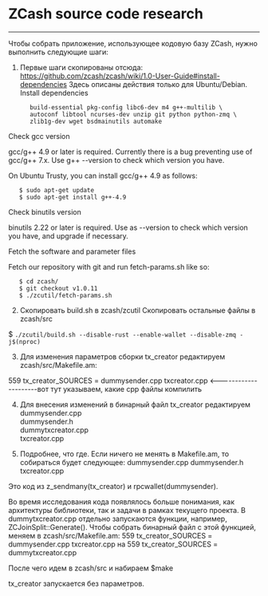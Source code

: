 # ZCash source code research
------------------

Чтобы собрать приложение, использующее кодовую базу ZCash, нужно выполнить следующие шаги:
1. Первые шаги скопированы отсюда: https://github.com/zcash/zcash/wiki/1.0-User-Guide#install-dependencies
Здесь описаны действия только для Ubuntu/Debian.
Install dependencies

```$ sudo apt-get install \
      build-essential pkg-config libc6-dev m4 g++-multilib \
      autoconf libtool ncurses-dev unzip git python python-zmq \
      zlib1g-dev wget bsdmainutils automake
```

Check gcc version

gcc/g++ 4.9 or later is required. Currently there is a bug preventing use of gcc/g++ 7.x. Use g++ --version to check which version you have.

On Ubuntu Trusty, you can install gcc/g++ 4.9 as follows:

```$ sudo add-apt-repository ppa:ubuntu-toolchain-r/test
   $ sudo apt-get update
   $ sudo apt-get install g++-4.9
```

Check binutils version

binutils 2.22 or later is required. Use as --version to check which version you have, and upgrade if necessary.

Fetch the software and parameter files

Fetch our repository with git and run fetch-params.sh like so:

```$ git clone https://github.com/zcash/zcash.git
   $ cd zcash/
   $ git checkout v1.0.11
   $ ./zcutil/fetch-params.sh
```

2. Скопировать build.sh в zcash/zcutil
   Скопировать остальные файлы в zcash/src

$ ```./zcutil/build.sh --disable-rust --enable-wallet --disable-zmq -j$(nproc)```

3. Для изменения параметров сборки tx_creator редактируем zcash/src/Makefile.am:

559 tx_creator_SOURCES = dummysender.cpp txcreator.cpp <---------------------вот тут указываем, какие cpp файлы компилить

4. Для внесения изменений в бинарный файл tx_creator редактируем 
  dummysender.cpp		
  dummysender.h		
  dummytxcreator.cpp	
  txcreator.cpp

5. Подробнее, что где.
Если ничего не менять в Makefile.am, то собираться будет следующее:
dummysender.cpp
dummysender.h
txcreator.cpp

Это код из z_sendmany(tx_creator) и rpcwallet(dummysender).

Во время исследования кода появлялось больше понимания, как архитектуры библиотеки, так и задачи в рамках текущего проекта.
В dummytxcreator.cpp отдельно запускаются функции, например, ZCJoinSplit::Generate(). Чтобы собрать бинарный файл с этой функцией, меняем в zcash/src/Makefile.am:
559 tx_creator_SOURCES = dummysender.cpp txcreator.cpp
на
559 tx_creator_SOURCES = dummytxcreator.cpp

После чего идем в zcash/src и набираем
$make

tx_creator запускается без параметров.
